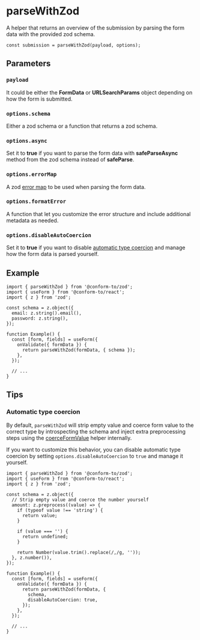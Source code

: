 # parseWithZod

A helper that returns an overview of the submission by parsing the form data with the provided zod schema.

```tsx
const submission = parseWithZod(payload, options);
```

## Parameters

### `payload`

It could be either the **FormData** or **URLSearchParams** object depending on how the form is submitted.

### `options.schema`

Either a zod schema or a function that returns a zod schema.

### `options.async`

Set it to **true** if you want to parse the form data with **safeParseAsync** method from the zod schema instead of **safeParse**.

### `options.errorMap`

A zod [error map](https://github.com/colinhacks/zod/blob/master/ERROR_HANDLING.md#contextual-error-map) to be used when parsing the form data.

### `options.formatError`

A function that let you customize the error structure and include additional metadata as needed.

### `options.disableAutoCoercion`

Set it to **true** if you want to disable [automatic type coercion](#automatic-type-coercion) and manage how the form data is parsed yourself.

## Example

```tsx
import { parseWithZod } from '@conform-to/zod';
import { useForm } from '@conform-to/react';
import { z } from 'zod';

const schema = z.object({
  email: z.string().email(),
  password: z.string(),
});

function Example() {
  const [form, fields] = useForm({
    onValidate({ formData }) {
      return parseWithZod(formData, { schema });
    },
  });

  // ...
}
```

## Tips

### Automatic type coercion

By default, `parseWithZod` will strip empty value and coerce form value to the correct type by introspecting the schema and inject extra preprocessing steps using the [coerceFormValue](./coerceFormValue) helper internally.

If you want to customize this behavior, you can disable automatic type coercion by setting `options.disableAutoCoercion` to `true` and manage it yourself.

```tsx
import { parseWithZod } from '@conform-to/zod';
import { useForm } from '@conform-to/react';
import { z } from 'zod';

const schema = z.object({
  // Strip empty value and coerce the number yourself
  amount: z.preprocess((value) => {
    if (typeof value !== 'string') {
      return value;
    }

    if (value === '') {
      return undefined;
    }

    return Number(value.trim().replace(/,/g, ''));
  }, z.number()),
});

function Example() {
  const [form, fields] = useForm({
    onValidate({ formData }) {
      return parseWithZod(formData, {
        schema,
        disableAutoCoercion: true,
      });
    },
  });

  // ...
}
```
